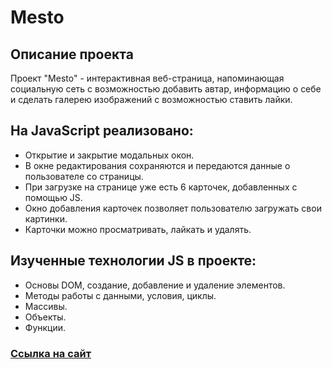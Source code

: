 # **Mesto**

## Описание проекта
Проект "Mesto" - интерактивная веб-страница, напоминающая социальную сеть с возможностью добавить автар, информацию о себе и сделать галерею изображений с возможностью ставить лайки.

## На JavaScript реализовано:
* Открытие и закрытие модальных окон.
* В окне редактирования сохраняются и передаются данные о пользователе со страницы.
*  При загрузке на странице уже есть 6 карточек, добавленных с помощью JS.
* Окно добавления карточек позволяет пользователю загружать свои картинки.
* Карточки можно просматривать, лайкать и удалять.


## Изученные технологии JS в проекте:
* Основы DOM, создание, добавление и удаление элементов.
* Методы работы с данными, условия, циклы.
* Массивы.
* Объекты.
* Функции.

### [Ссылка на сайт](https://galitsina.github.io/mesto-project/)

